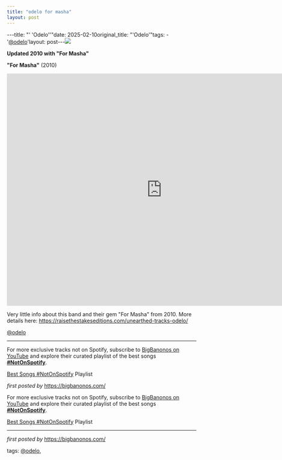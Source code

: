 ```yaml
---
title: "odelo for masha"
layout: post
---
```

---title: "' 'Odelo''"date: 2025-02-10original_title: "'Odelo'"tags:  - '[@odelo](/tags/odelo/)'layout: post---<!-- Odelo --><img src="https://i.scdn.co/image/ab6761610000e5ebcbc709a91255dafe926113c3" /> <p><strong>Updated 2010 with "For Masha"</strong></p> <p><strong>"For Masha"</strong> (2010)</p> <iframe width="824" height="618" src="https://www.youtube.com/embed/UEMGT2pHcaI" title="Odelo - For Masha" frameborder="0" allow="accelerometer; autoplay; clipboard-write; encrypted-media; gyroscope; picture-in-picture; web-share" referrerpolicy="strict-origin-when-cross-origin" allowfullscreen></iframe> <p>Very little info about this band and their gem "For Masha" from 2010. More details here: <a href="https://raisethestakeseditions.com/unearthed-tracks-odelo/" target="_blank">https://raisethestakeseditions.com/unearthed-tracks-odelo/</a></p> <p>[@odelo](/tags/odelo/)</p> <hr /> <!-- Footer --><p>For more exclusive tracks not on Spotify, subscribe to <a href="https://www.youtube.com/[@BigBanonos](/tags/BigBanonos/)" target="_blank">BigBanonos on YouTube</a> and explore their curated playlist of the best songs <strong>[#NotOnSpotify](/tags/NotOnSpotify/)</strong>.</p> <p><a href="https://www.youtube.com/playlist?list=PLtuNtuTatqI0kFahUCbtbfenC_ET5O_tr" target="_blank">Best Songs [#NotOnSpotify](/tags/NotOnSpotify/) Playlist</a></p> <p><em>first posted by</em> <a href="https://bigbanonos.com/" rel="noopener" target="_new">https://bigbanonos.com/</a></p><!--Subscribe and Playlist Links--><div>    <p>For more exclusive tracks not on Spotify, subscribe to <a href="https://www.youtube.com/[@BigBanonos](/tags/BigBanonos/)" target="_blank">BigBanonos on YouTube</a> and explore their curated playlist of the best songs <strong>[#NotOnSpotify](/tags/NotOnSpotify/)</strong>.</p>    <p><a href="https://www.youtube.com/playlist?list=PLtuNtuTatqI0kFahUCbtbfenC_ET5O_tr" target="_blank">Best Songs [#NotOnSpotify](/tags/NotOnSpotify/) Playlist<br /></a></p></div><hr /><p><em>first posted by</em> <a href="https://bigbanonos.com/" rel="noopener" target="_new">https://bigbanonos.com/</a></p><p>tags: [@odelo](/tags/odelo/),</p>